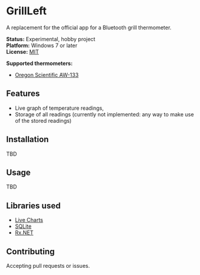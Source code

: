 # GrillLeft

A replacement for the official app for a Bluetooth grill thermometer.

**Status:** Experimental, hobby project  
**Platform:** Windows 7 or later  
**License:** [MIT](https://opensource.org/licenses/MIT)

**Supported thermometers:**

* [Oregon Scientific AW-133](http://www.oregonscientificstore.com/p-6-oregon-scientific-aw133-grill-right-bluetooth-bbq-thermometer.aspx)

## Features

* Live graph of temperature readings,
* Storage of all readings (currently not implemented: any way to make use of
  the stored readings)

## Installation

TBD

## Usage

TBD

## Libraries used

* [Live Charts](https://lvcharts.net)
* [SQLite](https://www.sqlite.org)
* [Rx.NET](http://reactivex.io)

## Contributing

Accepting pull requests or issues.
